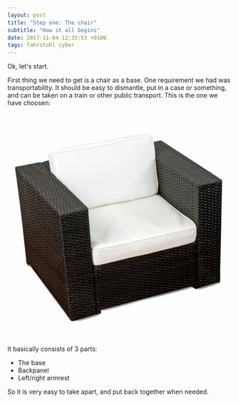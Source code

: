 ```yaml
---
layout: post
title: "Step one: The chair"
subtitle: "How it all begins"
date: 2017-11-04 12:33:53 +0100
tags: fahrstuhl cyber
---
```

Ok, let's start.

First thing we need to get is a chair as a base.
One requirement we had was transportability.
It should be easy to dismantle, put in a case or something, and can be taken on a train or other public transport.
This is the one we have choosen:

![Picture of chair](/assets/images/chair.jpg "Chair")

It basically consists of 3 parts:

- The base
- Backpanel
- Left/right armrest

So it is very easy to take apart, and put back together when needed.
